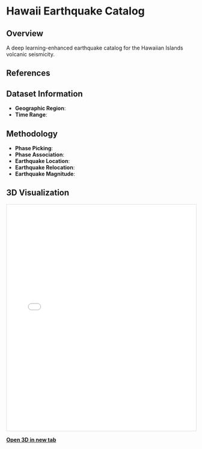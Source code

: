 # Hawaii Earthquake Catalog

## Overview

A deep learning-enhanced earthquake catalog for the Hawaiian Islands volcanic seismicity.

## References

## Dataset Information

- **Geographic Region**:
- **Time Range**: 

## Methodology

- **Phase Picking**: 
- **Phase Association**:
- **Earthquake Location**:
- **Earthquake Relocation**:
- **Earthquake Magnitude**:

## 3D Visualization

<iframe src="../catalog.html" width="100%" height="600px" style="border: 1px solid #ddd;"></iframe>

**[Open 3D in new tab](catalog.html)**
